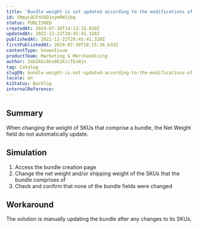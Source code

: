 ```yaml
---
title: 'Bundle weight is not updated according to the modifications of the SKU that comprise it'
id: 5NmyLQCFnS6D1oymRW3jbq
status: PUBLISHED
createdAt: 2019-07-30T14:13:15.920Z
updatedAt: 2022-12-22T20:45:41.328Z
publishedAt: 2022-12-22T20:45:41.328Z
firstPublishedAt: 2019-07-30T18:15:36.633Z
contentType: knownIssue
productTeam: Marketing & Merchandising
author: 2mXZkbi0oi061KicTExNjo
tag: Catalog
slugEN: bundle-weight-is-not-updated-according-to-the-modifications-of-the-sku-that-comprise-it
locale: en
kiStatus: Backlog
internalReference: 
---
```


## Summary

When changing the weight of SKUs that comprise a bundle, the Net Weight field do not automatically update.

## Simulation

1. Access the bundle creation page
2. Change the net weight and/or shipping weight of the SKUs that the bundle comprises of
3. Check and confirm that none of the bundle fields were changed


## Workaround

The solution is manually updating the bundle after any changes to its SKUs.

